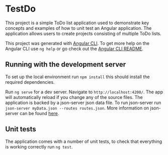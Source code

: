 # TestDo

This project is a simple ToDo list application used to demonstrate key concepts and examples of how to unit test an Angular application. The application allows users to create projects consisting of multiple ToDo lists.

This project was generated with [Angular CLI](https://github.com/angular/angular-cli). To get more help on the Angular CLI use `ng help` or go check out the [Angular CLI README](https://github.com/angular/angular-cli/blob/master/README.md).

## Running with the development server

To set up the local environment run `npm install` this should install the required dependencies.

Run `ng serve` for a dev server. Navigate to `http://localhost:4200/`. The app will automatically reload if you change any of the source files. The application is backed by a json-server json data file. To run json-server run `json-server myData.json --routes routes.json`. More information on json-server can be found [here](https://github.com/typicode/json-server).

## Unit tests

The application comes with a number of unit tests, to check that everything is working correctly run `ng test`.